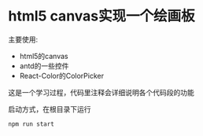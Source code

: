 # html5 canvas实现一个绘画板 #


主要使用:
- html5的canvas
- antd的一些控件
- React-Color的ColorPicker

这是一个学习过程，代码里注释会详细说明各个代码段的功能

启动方式，在根目录下运行

    npm run start